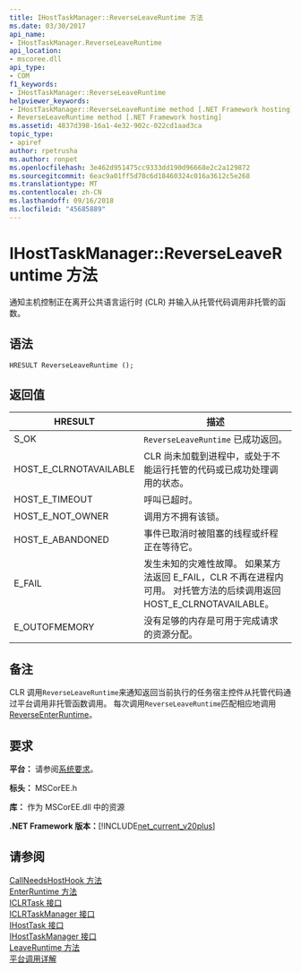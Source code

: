 ```yaml
---
title: IHostTaskManager::ReverseLeaveRuntime 方法
ms.date: 03/30/2017
api_name:
- IHostTaskManager.ReverseLeaveRuntime
api_location:
- mscoree.dll
api_type:
- COM
f1_keywords:
- IHostTaskManager::ReverseLeaveRuntime
helpviewer_keywords:
- IHostTaskManager::ReverseLeaveRuntime method [.NET Framework hosting]
- ReverseLeaveRuntime method [.NET Framework hosting]
ms.assetid: 4837d398-16a1-4e32-902c-022cd1aad3ca
topic_type:
- apiref
author: rpetrusha
ms.author: ronpet
ms.openlocfilehash: 3e462d951475cc9333dd190d96668e2c2a129872
ms.sourcegitcommit: 6eac9a01ff5d70c6d18460324c016a3612c5e268
ms.translationtype: MT
ms.contentlocale: zh-CN
ms.lasthandoff: 09/16/2018
ms.locfileid: "45685889"
---
```

# <a name="ihosttaskmanagerreverseleaveruntime-method"></a>IHostTaskManager::ReverseLeaveRuntime 方法
通知主机控制正在离开公共语言运行时 (CLR) 并输入从托管代码调用非托管的函数。  
  
## <a name="syntax"></a>语法  
  
```  
HRESULT ReverseLeaveRuntime ();  
```  
  
## <a name="return-value"></a>返回值  
  
|HRESULT|描述|  
|-------------|-----------------|  
|S_OK|`ReverseLeaveRuntime` 已成功返回。|  
|HOST_E_CLRNOTAVAILABLE|CLR 尚未加载到进程中，或处于不能运行托管的代码或已成功处理调用的状态。|  
|HOST_E_TIMEOUT|呼叫已超时。|  
|HOST_E_NOT_OWNER|调用方不拥有该锁。|  
|HOST_E_ABANDONED|事件已取消时被阻塞的线程或纤程正在等待它。|  
|E_FAIL|发生未知的灾难性故障。 如果某方法返回 E_FAIL，CLR 不再在进程内可用。 对托管方法的后续调用返回 HOST_E_CLRNOTAVAILABLE。|  
|E_OUTOFMEMORY|没有足够的内存是可用于完成请求的资源分配。|  
  
## <a name="remarks"></a>备注  
 CLR 调用`ReverseLeaveRuntime`来通知返回当前执行的任务宿主控件从托管代码通过平台调用非托管函数调用。 每次调用`ReverseLeaveRuntime`匹配相应地调用[ReverseEnterRuntime](../../../../docs/framework/unmanaged-api/hosting/ihosttaskmanager-reverseenterruntime-method.md)。  
  
## <a name="requirements"></a>要求  
 **平台：** 请参阅[系统要求](../../../../docs/framework/get-started/system-requirements.md)。  
  
 **标头：** MSCorEE.h  
  
 **库：** 作为 MSCorEE.dll 中的资源  
  
 **.NET Framework 版本：**[!INCLUDE[net_current_v20plus](../../../../includes/net-current-v20plus-md.md)]  
  
## <a name="see-also"></a>请参阅  
 [CallNeedsHostHook 方法](../../../../docs/framework/unmanaged-api/hosting/ihosttaskmanager-callneedshosthook-method.md)  
 [EnterRuntime 方法](../../../../docs/framework/unmanaged-api/hosting/ihosttaskmanager-enterruntime-method.md)  
 [ICLRTask 接口](../../../../docs/framework/unmanaged-api/hosting/iclrtask-interface.md)  
 [ICLRTaskManager 接口](../../../../docs/framework/unmanaged-api/hosting/iclrtaskmanager-interface.md)  
 [IHostTask 接口](../../../../docs/framework/unmanaged-api/hosting/ihosttask-interface.md)  
 [IHostTaskManager 接口](../../../../docs/framework/unmanaged-api/hosting/ihosttaskmanager-interface.md)  
 [LeaveRuntime 方法](../../../../docs/framework/unmanaged-api/hosting/ihosttaskmanager-leaveruntime-method.md)  
 [平台调用详解](https://msdn.microsoft.com/library/ba9dd55b-2eaa-45cd-8afd-75cb8d64d243)
